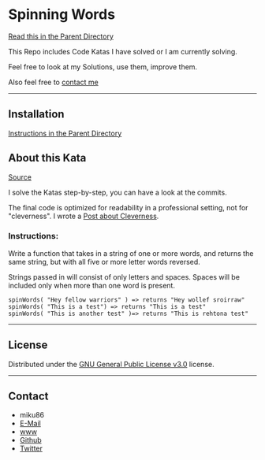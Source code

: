 # Spinning Words

[Read this in the Parent Directory](https://github.com/miku86/katas)

This Repo includes Code Katas I have solved or I am currently solving.

Feel free to look at my Solutions, use them, improve them.

Also feel free to [contact me](#contact)

---

## Installation

[Instructions in the Parent Directory](https://github.com/miku86/katas#installation)

## About this Kata

[Source](https://www.codewars.com/kata/stop-gninnips-my-sdrow)

I solve the Katas step-by-step, you can have a look at the commits.

The final code is optimized for readability in a professional setting, not for "cleverness".
I wrote a [Post about Cleverness](https://dev.to/miku86/diary---20180830-4f5e).

### Instructions:

Write a function that takes in a string of one or more words, and returns the same string, but with all five or more letter words reversed.

Strings passed in will consist of only letters and spaces.
Spaces will be included only when more than one word is present.

```
spinWords( "Hey fellow warriors" ) => returns "Hey wollef sroirraw"
spinWords( "This is a test") => returns "This is a test"
spinWords( "This is another test" )=> returns "This is rehtona test"
```

---

## License

Distributed under the [GNU General Public License v3.0](https://choosealicense.com/licenses/gpl-3.0/) license.

---

## Contact

- miku86
- [E-Mail](mailto:hello@miku86.com)
- [www](https://miku86.com)
- [Github](https://github.com/miku86)
- [Twitter](https://twitter.com/miku86com)
